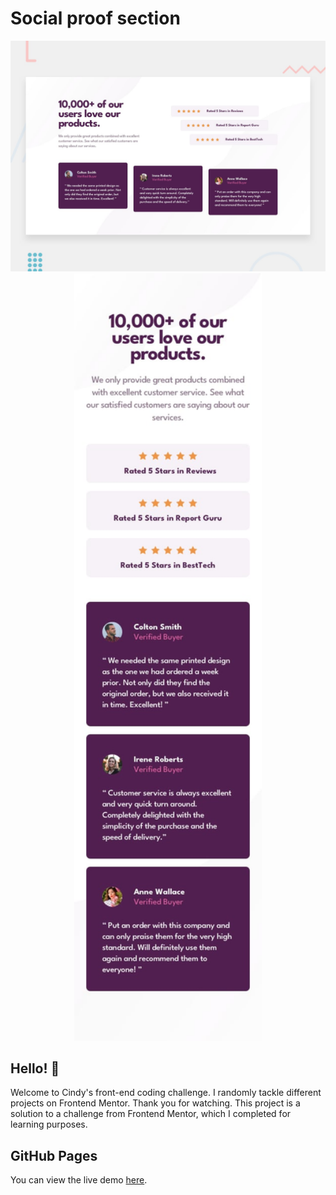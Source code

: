 # Social proof section

<img src="./design/desktop-preview.jpg" alt="Photo 1">
<div align="center">
  <img src="./design/mobile-design.jpg" alt="Photo 2" width="300">
</div>

## Hello! 👋
Welcome to Cindy's front-end coding challenge. I randomly tackle different projects on Frontend Mentor. Thank you for watching.
This project is a solution to a challenge from Frontend Mentor, which I completed for learning purposes.

## GitHub Pages
You can view the live demo [here](https://mayihsuan.github.io/social-proof-section-master/).
